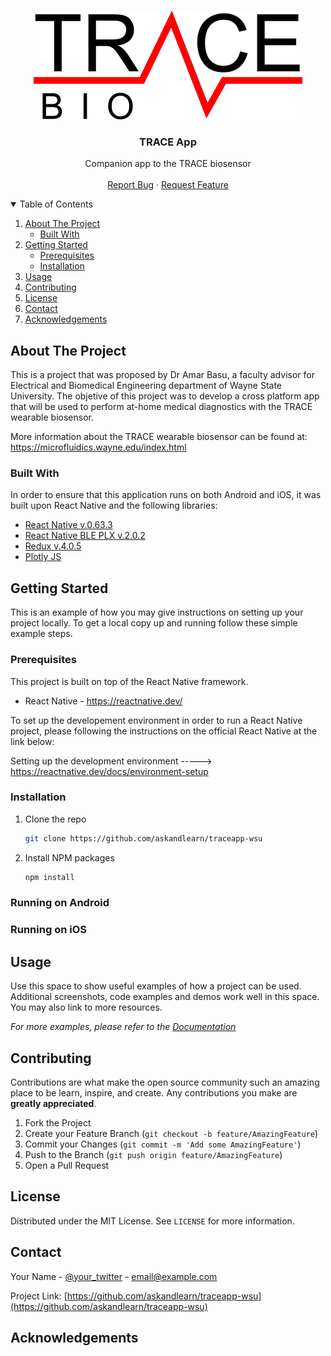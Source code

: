 <!-- PROJECT LOGO -->
<br />
<p align="center">
  <a href="https://github.com/askandlearn/traceapp-wsu">
    <img src="src/images/TraceBio-Black.png" alt="Logo">
  </a>

  <h3 align="center">TRACE App</h3>

  <p align="center">
    Companion app to the TRACE biosensor
    <br />
    <br />
    <a href="https://github.com/askandlearn/traceapp-wsu/issues">Report Bug</a>
    ·
    <a href="https://github.com/askandlearn/traceapp-wsu/issues">Request Feature</a>
  </p>
</p>



<!-- TABLE OF CONTENTS -->
<details open="open">
  <summary>Table of Contents</summary>
  <ol>
    <li>
      <a href="#about-the-project">About The Project</a>
      <ul>
        <li><a href="#built-with">Built With</a></li>
      </ul>
    </li>
    <li>
      <a href="#getting-started">Getting Started</a>
      <ul>
        <li><a href="#prerequisites">Prerequisites</a></li>
        <li><a href="#installation">Installation</a></li>
      </ul>
    </li>
    <li><a href="#usage">Usage</a></li>
    <li><a href="#contributing">Contributing</a></li>
    <li><a href="#license">License</a></li>
    <li><a href="#contact">Contact</a></li>
    <li><a href="#acknowledgements">Acknowledgements</a></li>
  </ol>
</details>



<!-- ABOUT THE PROJECT -->
## About The Project

This is a project that was proposed by Dr Amar Basu, a faculty advisor for Electrical and Biomedical Engineering department of Wayne State University. The objetive of this project was to develop a cross platform app that will be used to perform at-home medical diagnostics with the TRACE wearable biosensor. 

More information about the TRACE wearable biosensor can be found at: https://microfluidics.wayne.edu/index.html

### Built With

In order to ensure that this application runs on both Android and iOS, it was built upon React Native and the following libraries:
* [React Native v.0.63.3 ](https://reactnative.dev/)
* [React Native BLE PLX v.2.0.2](https://github.com/Polidea/react-native-ble-plx)
* [Redux v.4.0.5](https://redux.js.org/introduction/getting-started)
* [Plotly JS](https://plotly.com/javascript/)

<!-- FEATURES -->




<!-- GETTING STARTED -->
## Getting Started

This is an example of how you may give instructions on setting up your project locally.
To get a local copy up and running follow these simple example steps.

### Prerequisites

This project is built on top of the React Native framework. 
* React Native - https://reactnative.dev/

To set up the developement environment in order to run a React Native project, please following the instructions on the official React Native at the link below:

Setting up the development environment -----> https://reactnative.dev/docs/environment-setup

### Installation

1. Clone the repo
   ```sh
   git clone https://github.com/askandlearn/traceapp-wsu
   ```
2. Install NPM packages
   ```sh
   npm install
   ```
### Running on Android


### Running on iOS

<!-- USAGE EXAMPLES -->
## Usage

Use this space to show useful examples of how a project can be used. Additional screenshots, code examples and demos work well in this space. You may also link to more resources.

_For more examples, please refer to the [Documentation](https://example.com)_

<!-- CONTRIBUTING -->
## Contributing

Contributions are what make the open source community such an amazing place to be learn, inspire, and create. Any contributions you make are **greatly appreciated**.

1. Fork the Project
2. Create your Feature Branch (`git checkout -b feature/AmazingFeature`)
3. Commit your Changes (`git commit -m 'Add some AmazingFeature'`)
4. Push to the Branch (`git push origin feature/AmazingFeature`)
5. Open a Pull Request



<!-- LICENSE -->
## License

Distributed under the MIT License. See `LICENSE` for more information.



<!-- CONTACT -->
## Contact

Your Name - [@your_twitter](https://twitter.com/your_username) - email@example.com

Project Link: [https://github.com/askandlearn/traceapp-wsu](https://github.com/askandlearn/traceapp-wsu)



<!-- ACKNOWLEDGEMENTS -->
## Acknowledgements





<!-- MARKDOWN LINKS & IMAGES -->
<!-- https://www.markdownguide.org/basic-syntax/#reference-style-links -->
